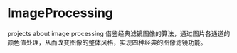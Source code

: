 # ImageProcessing
projects about image processing
借鉴经典滤镜图像的算法，通过图片各通道的颜色值处理，从而改变图像的整体风格，实现四种经典的图像滤镜功能。
